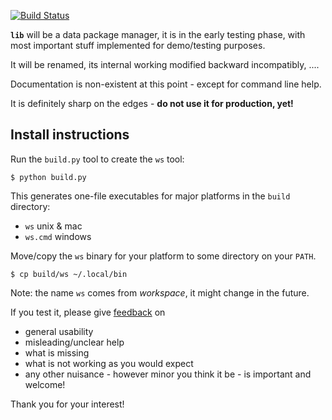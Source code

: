 [![Build Status](https://travis-ci.org/krisztianfekete/lib.svg?branch=master)](https://travis-ci.org/krisztianfekete/lib)

**`lib`** will be a data package manager, it is in the early testing phase, with most important stuff implemented for demo/testing purposes.

It will be renamed, its internal working modified backward incompatibly, ....

Documentation is non-existent at this point - except for command line help.

It is definitely sharp on the edges - **do not use it for production, yet!**


Install instructions
--------------------

Run the `build.py` tool to create the `ws` tool:

```
$ python build.py
```

This generates one-file executables for major platforms in the `build` directory:
- `ws` unix & mac
- `ws.cmd` windows

Move/copy the `ws` binary for your platform to some directory on your `PATH`.

```
$ cp build/ws ~/.local/bin
```

Note: the name `ws` comes from *workspace*, it might change in the future.

If you test it, please give [feedback](issues) on
- general usability
- misleading/unclear help
- what is missing
- what is not working as you would expect
- any other nuisance - however minor you think it be - is important and welcome!

Thank you for your interest!
